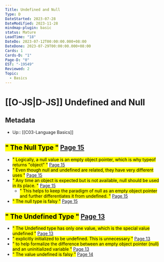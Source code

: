 ```yaml
---
Title: Undefined and Null
Type: D
DateStarted: 2023-07-28
DateModified: 2023-11-28
mindmap-plugin: basic
status: Mature
LeadTime: "18"
DateDo: 2023-07-12T00:00:00.000+08:00
DateDone: 2023-07-29T00:00:00.000+08:00
Cards: 1
Cards-D: "1"
Page-D: "0"
EST: "-19549"
Reviewed: 2
Topic:
  - Basics
---
```


# [[O-JS|D-JS]] Undefined and Null

## Metadata

- Up:: [[C03-Language Basics]]

## <mark class="hltr-gray ">" The Null Type "</mark> [Page 15 ](zotero://open-pdf/library/items/2BS329KQ?page=15&annotation=2UFKXM3M)

- <mark class="hltr-yellow ">" Logically, a null value is an empty object pointer, which is why typeof returns "object" "</mark> [Page 15 ](zotero://open-pdf/library/items/2BS329KQ?page=15&annotation=9LCN8WSG)
- <mark class="hltr-yellow ">" Even though null and undefined are related, they have very different uses "</mark> [Page 15 ](zotero://open-pdf/library/items/2BS329KQ?page=15&annotation=INMIDBYF)
- <mark class="hltr-yellow ">" Any time an object is expected but is not available, null should be used in its place. "</mark> [Page 15 ](zotero://open-pdf/library/items/2BS329KQ?page=15&annotation=Y9Z6NC8K)
  - <mark class="hltr-yellow ">" This helps to keep the paradigm of null as an empty object pointer and further differentiates it from undefined. "</mark> [Page 15 ](zotero://open-pdf/library/items/2BS329KQ?page=15&annotation=QJGFJISV)
- <mark class="hltr-yellow ">" The null type is falsy "</mark> [Page 15 ](zotero://open-pdf/library/items/2BS329KQ?page=15&annotation=B3HF8R5F)

## <mark class="hltr-gray ">" The Undefined Type "</mark> [Page 13 ](zotero://open-pdf/library/items/2BS329KQ?page=13&annotation=H475ZUQH)

- <mark class="hltr-yellow ">" The Undefined type has only one value, which is the special value undefined "</mark> [Page 13 ](zotero://open-pdf/library/items/2BS329KQ?page=13&annotation=6M4TKWE5)
- <mark class="hltr-yellow ">" explicitly initialized to be undefined. This is unnecessary "</mark> [Page 13 ](zotero://open-pdf/library/items/2BS329KQ?page=13&annotation=MDWPBW3M)
- <mark class="hltr-yellow ">" to help formalize the difference between an empty object pointer (null) and an uninitialized variable "</mark> [Page 13 ](zotero://open-pdf/library/items/2BS329KQ?page=13&annotation=I8QP28Z7)
- <mark class="hltr-yellow ">" The value undefined is falsy "</mark> [Page 14 ](zotero://open-pdf/library/items/2BS329KQ?page=14&annotation=DC5NKRYH)
